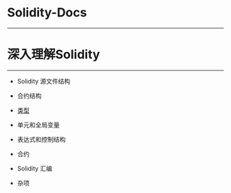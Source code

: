 # Solidity-Docs

-----------------------------------------------------------------------------------------------------------------------------

# 深入理解Solidity

-----------------------------------------------------------------------------------------------------------------------------

* Solidity 源文件结构

* 合约结构

* [类型](https://github.com/xianfeng92/Solidity-Docs/blob/master/pages/Types.md)

* 单元和全局变量

* 表达式和控制结构

* 合约

* Solidity 汇编

* 杂项

